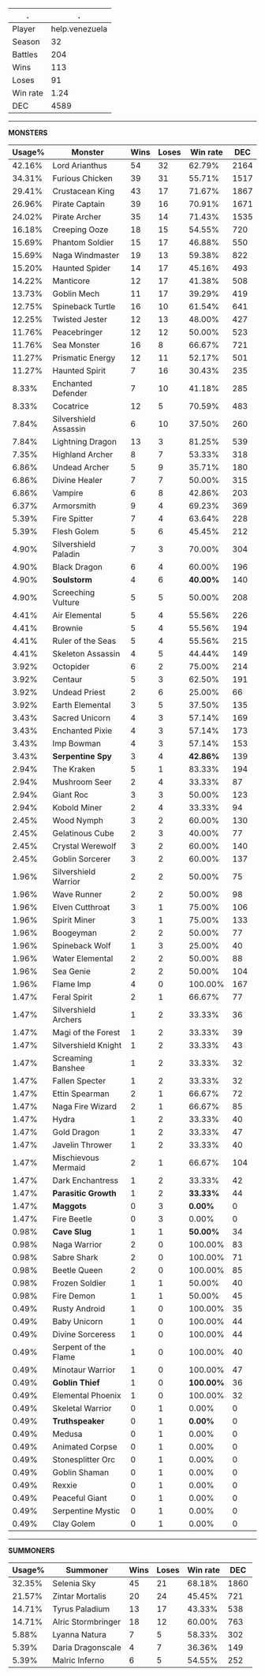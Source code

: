 .|.
|-|-
Player|help.venezuela
Season|32
Battles|204
Wins|113
Loses|91
Win rate|1.24
DEC|4589

---
**MONSTERS**

Usage%|Monster|Wins|Loses|Win rate|DEC|
-|-|-|-|-|-|
42.16%|Lord Arianthus|54|32|62.79%|2164|
34.31%|Furious Chicken|39|31|55.71%|1517|
29.41%|Crustacean King|43|17|71.67%|1867|
26.96%|Pirate Captain|39|16|70.91%|1671|
24.02%|Pirate Archer|35|14|71.43%|1535|
16.18%|Creeping Ooze|18|15|54.55%|720|
15.69%|Phantom Soldier|15|17|46.88%|550|
15.69%|Naga Windmaster|19|13|59.38%|822|
15.20%|Haunted Spider|14|17|45.16%|493|
14.22%|Manticore|12|17|41.38%|508|
13.73%|Goblin Mech|11|17|39.29%|419|
12.75%|Spineback Turtle|16|10|61.54%|641|
12.25%|Twisted Jester|12|13|48.00%|427|
11.76%|Peacebringer|12|12|50.00%|523|
11.76%|Sea Monster|16|8|66.67%|721|
11.27%|Prismatic Energy|12|11|52.17%|501|
11.27%|Haunted Spirit|7|16|30.43%|235|
8.33%|Enchanted Defender|7|10|41.18%|285|
8.33%|Cocatrice|12|5|70.59%|483|
7.84%|Silvershield Assassin|6|10|37.50%|260|
7.84%|Lightning Dragon|13|3|81.25%|539|
7.35%|Highland Archer|8|7|53.33%|318|
6.86%|Undead Archer|5|9|35.71%|180|
6.86%|Divine Healer|7|7|50.00%|315|
6.86%|Vampire|6|8|42.86%|203|
6.37%|Armorsmith|9|4|69.23%|369|
5.39%|Fire Spitter|7|4|63.64%|228|
5.39%|Flesh Golem|5|6|45.45%|212|
4.90%|Silvershield Paladin|7|3|70.00%|304|
4.90%|Black Dragon|6|4|60.00%|196|
4.90%|**Soulstorm**|4|6|**40.00%**|140|
4.90%|Screeching Vulture|5|5|50.00%|208|
4.41%|Air Elemental|5|4|55.56%|226|
4.41%|Brownie|5|4|55.56%|194|
4.41%|Ruler of the Seas|5|4|55.56%|215|
4.41%|Skeleton Assassin|4|5|44.44%|149|
3.92%|Octopider|6|2|75.00%|214|
3.92%|Centaur|5|3|62.50%|191|
3.92%|Undead Priest|2|6|25.00%|66|
3.92%|Earth Elemental|3|5|37.50%|135|
3.43%|Sacred Unicorn|4|3|57.14%|169|
3.43%|Enchanted Pixie|4|3|57.14%|173|
3.43%|Imp Bowman|4|3|57.14%|153|
3.43%|**Serpentine Spy**|3|4|**42.86%**|139|
2.94%|The Kraken|5|1|83.33%|194|
2.94%|Mushroom Seer|2|4|33.33%|87|
2.94%|Giant Roc|3|3|50.00%|123|
2.94%|Kobold Miner|2|4|33.33%|94|
2.45%|Wood Nymph|3|2|60.00%|130|
2.45%|Gelatinous Cube|2|3|40.00%|77|
2.45%|Crystal Werewolf|3|2|60.00%|140|
2.45%|Goblin Sorcerer|3|2|60.00%|137|
1.96%|Silvershield Warrior|2|2|50.00%|75|
1.96%|Wave Runner|2|2|50.00%|98|
1.96%|Elven Cutthroat|3|1|75.00%|106|
1.96%|Spirit Miner|3|1|75.00%|133|
1.96%|Boogeyman|2|2|50.00%|77|
1.96%|Spineback Wolf|1|3|25.00%|40|
1.96%|Water Elemental|2|2|50.00%|88|
1.96%|Sea Genie|2|2|50.00%|104|
1.96%|Flame Imp|4|0|100.00%|167|
1.47%|Feral Spirit|2|1|66.67%|77|
1.47%|Silvershield Archers|1|2|33.33%|36|
1.47%|Magi of the Forest|1|2|33.33%|39|
1.47%|Silvershield Knight|1|2|33.33%|43|
1.47%|Screaming Banshee|1|2|33.33%|32|
1.47%|Fallen Specter|1|2|33.33%|32|
1.47%|Ettin Spearman|2|1|66.67%|72|
1.47%|Naga Fire Wizard|2|1|66.67%|85|
1.47%|Hydra|1|2|33.33%|40|
1.47%|Gold Dragon|1|2|33.33%|47|
1.47%|Javelin Thrower|1|2|33.33%|40|
1.47%|Mischievous Mermaid|2|1|66.67%|104|
1.47%|Dark Enchantress|1|2|33.33%|42|
1.47%|**Parasitic Growth**|1|2|**33.33%**|44|
1.47%|**Maggots**|0|3|**0.00%**|0|
1.47%|Fire Beetle|0|3|0.00%|0|
0.98%|**Cave Slug**|1|1|**50.00%**|34|
0.98%|Naga Warrior|2|0|100.00%|83|
0.98%|Sabre Shark|2|0|100.00%|71|
0.98%|Beetle Queen|2|0|100.00%|85|
0.98%|Frozen Soldier|1|1|50.00%|40|
0.98%|Fire Demon|1|1|50.00%|45|
0.49%|Rusty Android|1|0|100.00%|35|
0.49%|Baby Unicorn|1|0|100.00%|44|
0.49%|Divine Sorceress|1|0|100.00%|44|
0.49%|Serpent of the Flame|1|0|100.00%|40|
0.49%|Minotaur Warrior|1|0|100.00%|47|
0.49%|**Goblin Thief**|1|0|**100.00%**|36|
0.49%|Elemental Phoenix|1|0|100.00%|32|
0.49%|Skeletal Warrior|0|1|0.00%|0|
0.49%|**Truthspeaker**|0|1|**0.00%**|0|
0.49%|Medusa|0|1|0.00%|0|
0.49%|Animated Corpse|0|1|0.00%|0|
0.49%|Stonesplitter Orc|0|1|0.00%|0|
0.49%|Goblin Shaman|0|1|0.00%|0|
0.49%|Rexxie|0|1|0.00%|0|
0.49%|Peaceful Giant|0|1|0.00%|0|
0.49%|Serpentine Mystic|0|1|0.00%|0|
0.49%|Clay Golem|0|1|0.00%|0|

---
**SUMMONERS**

Usage%|Summoner|Wins|Loses|Win rate|DEC|
-|-|-|-|-|-|
32.35%|Selenia Sky|45|21|68.18%|1860|
21.57%|Zintar Mortalis|20|24|45.45%|721|
14.71%|Tyrus Paladium|13|17|43.33%|538|
14.71%|Alric Stormbringer|18|12|60.00%|763|
5.88%|Lyanna Natura|7|5|58.33%|302|
5.39%|Daria Dragonscale|4|7|36.36%|149|
5.39%|Malric Inferno|6|5|54.55%|252|
